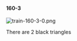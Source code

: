 #### 160-3
![train-160-3-0.png](https://github.com/lil-lab/nlvr/raw/master/nlvr/train/images/31/train-160-3-0.png "train-160-3-0.png")

There are 2 black triangles